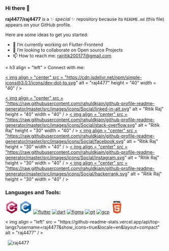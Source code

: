### Hi there 👋


**raj4477/raj4477** is a ✨ _special_ ✨ repository because its `README.md` (this file) appears on your GitHub profile.

Here are some ideas to get you started:

- 🔭 I’m currently working on Flutter-Frontend
- 👯 I’m looking to collaborate on Open source Projects
- 📫 How to reach me: rajritik200177@gmail.com

< h3 align = "left" > Connect with me: </h3 > <p align = "left" >
  <a href = "https://dev.to/raj4477" target = "blank" >< img align = "center" src = "https://cdn.jsdelivr.net/npm/simple-icons@3.0.1/icons/dev-dot-to.svg" alt = "raj4477" height = "40" width = "40" / ></a > 
<!--   <a href = "https://twitter.com/abhicoderss" target = "blank" >< img align = "center" src = "https://raw.githubusercontent.com/rahuldkjain/github-profile-readme-generator/master/src/images/icons/Social/twitter.svg" alt = "abhicoderss" height = "30" width = "40" / ></a >  -->
  <a href = "https://www.linkedin.com/in/ritik-raj-66b523206/" target = "blank" >< img align = "center" src = "https://raw.githubusercontent.com/rahuldkjain/github-profile-readme-generator/master/src/images/icons/Social/linked-in-alt.svg" alt = "Ritik Raj" height = "40" width = "40" / ></a >
  <a href = "https://stackoverflow.com/users/17212986/ritik-raj" target = "blank" >< img align = "center" src = "https://raw.githubusercontent.com/rahuldkjain/github-profile-readme-generator/master/src/images/icons/Social/stack-overflow.svg" alt = "Ritik Raj" height = "30" width = "40" / ></a >
  <a href = "https://www.facebook.com/profile.php?id=100013837891125" target = "blank" >< img align = "center" src = "https://raw.githubusercontent.com/rahuldkjain/github-profile-readme-generator/master/src/images/icons/Social/facebook.svg" alt = "Ritik Raj" height = "30" width = "40" / ></a >
  <a href = "https://instagram.com/ritikraj7490" target = "blank" >< img align = "center" src = "https://raw.githubusercontent.com/rahuldkjain/github-profile-readme-generator/master/src/images/icons/Social/instagram.svg" alt = "Ritik Raj" height = "30" width = "40" / ></a >
  <a href = "https://www.hackerrank.com/rajricky4477" target = "blank" >< img align = "center" src = "https://raw.githubusercontent.com/rahuldkjain/github-profile-readme-generator/master/src/images/icons/Social/hackerrank.svg" alt = "Ritik Raj" height = "30" width = "40" / ></a >
</p > <h3 align = "left" > Languages and Tools:</h3 >
  <p align = "left" >
<!--   <a href = "https://developer.android.com" target =
  "_blank" > <img src =
  "https://raw.githubusercontent.com/devicons/devicon/master/icons/android/android-original-wordmark.svg"
  alt = "android" width = "40" height = "40" / ></a > -->
<!--   <a href =
  "https://aws.amazon.com" target = "_blank" > <img src =
  "https://raw.githubusercontent.com/devicons/devicon/master/icons/amazonwebservices/amazonwebservices-original-wordmark.svg"
  alt = "aws" width = "40" height = "40" / ></a > -->
  <a href =
  "https://www.w3schools.com/cpp/" target = "_blank" > <img src =
  "https://raw.githubusercontent.com/devicons/devicon/master/icons/cplusplus/cplusplus-original.svg"
  alt = "cplusplus" width = "40" height = "40" / ></a >
   <a href =
  "https://www.cprogramming.com/" target = "_blank" > <img src =
  "https://raw.githubusercontent.com/devicons/devicon/master/icons/c/c-original.svg"
  alt = "c" width = "40" height = "40" / ></a >
<!--   <a href =
  "https://www.w3schools.com/css/" target = "_blank" > <img src =
  "https://raw.githubusercontent.com/devicons/devicon/master/icons/css3/css3-original-wordmark.svg"
  alt = "css3" width = "40" height = "40" / ></a > -->
  <a href ="https://flutter.dev" target = "_blank" > <img src =
  "https://www.vectorlogo.zone/logos/flutterio/flutterio-icon.svg" alt =
  "flutter" width = "40" height = "40" / ></a >
  <a href =
  "https://dart.dev" target = "_blank" > <img src =
  "https://www.vectorlogo.zone/logos/dartlang/dartlang-icon.svg" alt =
  "dart" width = "40" height = "40" / ></a > <a href =
  "https://www.figma.com/" target = "_blank" > <img src =
  "https://www.vectorlogo.zone/logos/figma/figma-icon.svg" alt =
  "figma" width = "40" height = "40" / ></a > 
    <a href =
  "https://git-scm.com/" target = "_blank" > <img src =
  "https://www.vectorlogo.zone/logos/git-scm/git-scm-icon.svg" alt =
  "git" width = "40" height = "40" / ></a >
  <a href =
  "https://cloud.google.com" target = "_blank" > <img src =
  "https://www.vectorlogo.zone/logos/google_cloud/google_cloud-icon.svg" alt =
  "gcp" width = "40" height = "40" / ></a > <a href =
  "https://www.w3.org/html/" target = "_blank" > <img src =
  "https://raw.githubusercontent.com/devicons/devicon/master/icons/html5/html5-original-wordmark.svg"
  alt = "html5" width = "40" height = "40" / ></a >
<!--   <a href =
  "https://www.adobe.com/in/products/illustrator.html" target =
  "_blank" > <img src =
  "https://www.vectorlogo.zone/logos/adobe_illustrator/adobe_illustrator-icon.svg"
  alt = "illustrator" width = "40" height = "40" / ></a > <a href =
  "https://developer.mozilla.org/en-US/docs/Web/JavaScript" target =
  "_blank" > <img src =
  "https://raw.githubusercontent.com/devicons/devicon/master/icons/javascript/javascript-original.svg"
  alt = "javascript" width = "40" height = "40" / ></a > <a href =
  "https://www.mongodb.com/" target = "_blank" > <img src =
  "https://raw.githubusercontent.com/devicons/devicon/master/icons/mongodb/mongodb-original-wordmark.svg"
  alt = "mongodb" width = "40" height = "40" / ></a > <a href =
  "https://www.photoshop.com/en" target = "_blank" > <img src =
  "https://raw.githubusercontent.com/devicons/devicon/master/icons/photoshop/photoshop-line.svg"
  alt = "photoshop" width = "40" height =
  "40" / ></a > -->
   </p > 
   <p >< img align = "left" src =
  "https://github-readme-stats.vercel.app/api/top-langs?username=raj4477&show_icons=true&locale=en&layout=compact"
  alt = "raj4477" / ></p > <p > &nbsp;
<img align = "center" src =
  "https://github-readme-stats.vercel.app/api?username=raj4477&show_icons=true&locale=en"
  alt = "raj4477" / ></p >


